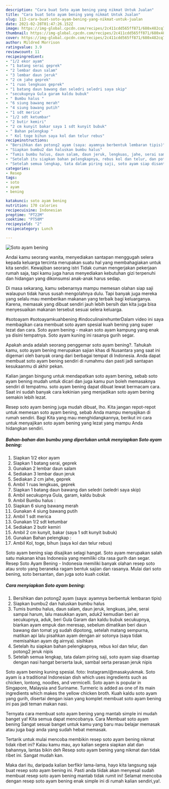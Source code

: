 ```yaml
---
description: "Cara buat Soto ayam bening yang nikmat Untuk Jualan"
title: "Cara buat Soto ayam bening yang nikmat Untuk Jualan"
slug: 113-cara-buat-soto-ayam-bening-yang-nikmat-untuk-jualan
date: 2021-02-28T01:47:26.152Z
image: https://img-global.cpcdn.com/recipes/2c411cdd565ff871/680x482cq70/soto-ayam-bening-foto-resep-utama.jpg
thumbnail: https://img-global.cpcdn.com/recipes/2c411cdd565ff871/680x482cq70/soto-ayam-bening-foto-resep-utama.jpg
cover: https://img-global.cpcdn.com/recipes/2c411cdd565ff871/680x482cq70/soto-ayam-bening-foto-resep-utama.jpg
author: Mildred Morrison
ratingvalue: 3.9
reviewcount: 11
recipeingredient:
- "1/2 ekor ayam"
- "1 batang serai geprek"
- "2 lembar daun salam"
- "3 lembar daun jeruk"
- "2 cm jahe geprek"
- "1 ruas lengkuas geprek"
- "1 batang daun bawang dan seledri seledri saya skip"
- "secukupnya Gula garam kaldu bubuk"
- " Bumbu halus "
- "6 siung bawang merah"
- "4 siung bawang putih"
- "1 sdt merica"
- "1/2 sdt ketumbar"
- "2 butir kemiri"
- "2 cm kunyit bakar saya 1 sdt kunyit bubuk"
- " Bahan pelengkap "
- " Kol toge bihun saya kol dan telur rebus"
recipeinstructions:
- "Bersihkan dan potong2 ayam (saya: ayamnya berbentuk lembaran tipis)"
- "Siapkan bumbu2 dan haluskan bumbu halus"
- "Tumis bumbu halus, daun salam, daun jeruk, lengkuas, jahe, serai sampai harum, lalu masukkan ayam, aduk2 kemudian beri air secukupnya, aduk, beri Gula Garam dan kaldu bubuk secukupnya, biarkan ayam empuk dan meresap, sebelum dimatikan beri daun bawang dan tomat yg sudah dipotong, setelah matang sempurna, matikan api lalu pisahkan ayam dengan air sotonya (saya tidak memisahkan ayam dg airnya). sisihkan"
- "Setelah itu siapkan bahan pelengkapnya, rebus kol dan telur, dan potong2 jeruk nipis"
- "Setelah semua lengkap, tata dalam piring saji, soto ayam siap disantap dengan nasi hangat berserta lauk, sambal serta perasan jeruk nipis"
categories:
- Resep
tags:
- soto
- ayam
- bening

katakunci: soto ayam bening 
nutrition: 170 calories
recipecuisine: Indonesian
preptime: "PT22M"
cooktime: "PT58M"
recipeyield: "2"
recipecategory: Lunch

---
```



![Soto ayam bening](https://img-global.cpcdn.com/recipes/2c411cdd565ff871/680x482cq70/soto-ayam-bening-foto-resep-utama.jpg)

Andai kamu seorang wanita, menyediakan santapan menggugah selera kepada keluarga tercinta merupakan suatu hal yang membahagiakan untuk kita sendiri. Kewajiban seorang istri Tidak cuman mengerjakan pekerjaan rumah saja, tapi kamu juga harus menyediakan kebutuhan gizi terpenuhi dan hidangan yang dikonsumsi anak-anak harus sedap.

Di masa  sekarang, kamu sebenarnya mampu memesan olahan siap saji walaupun tidak harus susah mengolahnya dulu. Tapi banyak juga mereka yang selalu mau memberikan makanan yang terbaik bagi keluarganya. Karena, memasak yang dibuat sendiri jauh lebih bersih dan kita juga bisa menyesuaikan makanan tersebut sesuai selera keluarga. 

#sotoayam #sotoayamkuahbening #indoculinairehunterDalam video ini saya membagikan cara membuat soto ayam spesial kuah bening yang super lezat dan cara. Soto ayam bening - makan soto ayam kampung yang enak ya disini tempatnya. Soto ayam kuning ini rasanya gurih segar.

Apakah anda adalah seorang penggemar soto ayam bening?. Tahukah kamu, soto ayam bening merupakan sajian khas di Nusantara yang saat ini digemari oleh banyak orang dari berbagai tempat di Indonesia. Anda dapat membuat soto ayam bening sendiri di rumahmu dan pasti jadi santapan kesukaanmu di akhir pekan.

Kalian jangan bingung untuk mendapatkan soto ayam bening, sebab soto ayam bening mudah untuk dicari dan juga kamu pun boleh memasaknya sendiri di tempatmu. soto ayam bening dapat dibuat lewat bermacam cara. Saat ini sudah banyak cara kekinian yang menjadikan soto ayam bening semakin lebih lezat.

Resep soto ayam bening juga mudah dibuat, lho. Kita jangan repot-repot untuk memesan soto ayam bening, sebab Anda mampu menyajikan di rumah sendiri. Bagi Kita yang mau menghidangkannya, berikut ini cara untuk menyajikan soto ayam bening yang lezat yang mampu Anda hidangkan sendiri.

<!--inarticleads1-->

##### Bahan-bahan dan bumbu yang diperlukan untuk menyiapkan Soto ayam bening:

1. Siapkan 1/2 ekor ayam
1. Siapkan 1 batang serai, geprek
1. Gunakan 2 lembar daun salam
1. Sediakan 3 lembar daun jeruk
1. Sediakan 2 cm jahe, geprek
1. Ambil 1 ruas lengkuas, geprek
1. Siapkan 1 batang daun bawang dan seledri (seledri saya skip)
1. Ambil secukupnya Gula, garam, kaldu bubuk
1. Ambil  Bumbu halus :
1. Siapkan 6 siung bawang merah
1. Gunakan 4 siung bawang putih
1. Ambil 1 sdt merica
1. Gunakan 1/2 sdt ketumbar
1. Sediakan 2 butir kemiri
1. Ambil 2 cm kunyit, bakar (saya 1 sdt kunyit bubuk)
1. Gunakan  Bahan pelengkap :
1. Ambil  Kol, toge, bihun (saya kol dan telur rebus)


Soto ayam bening siap disajikan selagi hangat. Soto ayam merupakan salah satu makanan khas Indonesia yang memiliki cita rasa gurih dan segar. Resep Soto Ayam Bening - Indonesia memiliki banyak olahan resep soto atau sroto yang beraneka ragam bentuk sajian dan rasanya. Mulai dari soto bening, soto bersantan, dan juga soto kuah coklat. 

<!--inarticleads2-->

##### Cara menyiapkan Soto ayam bening:

1. Bersihkan dan potong2 ayam (saya: ayamnya berbentuk lembaran tipis)
1. Siapkan bumbu2 dan haluskan bumbu halus
1. Tumis bumbu halus, daun salam, daun jeruk, lengkuas, jahe, serai sampai harum, lalu masukkan ayam, aduk2 kemudian beri air secukupnya, aduk, beri Gula Garam dan kaldu bubuk secukupnya, biarkan ayam empuk dan meresap, sebelum dimatikan beri daun bawang dan tomat yg sudah dipotong, setelah matang sempurna, matikan api lalu pisahkan ayam dengan air sotonya (saya tidak memisahkan ayam dg airnya). sisihkan
1. Setelah itu siapkan bahan pelengkapnya, rebus kol dan telur, dan potong2 jeruk nipis
1. Setelah semua lengkap, tata dalam piring saji, soto ayam siap disantap dengan nasi hangat berserta lauk, sambal serta perasan jeruk nipis


Soto ayam bening kuning spesial. foto: Instagram/@masakyukmak. Soto ayam is a traditional Indonesian dish which uses ingredients such as chicken, lontong, noodles, and vermicelli. Soto ayam is popular in Singapore, Malaysia and Suriname. Turmeric is added as one of its main ingredients which makes the yellow chicken broth. Kuah kaldu soto ayam yang gurih, disertai dengan isian yang komplet membuat soto ayam bening ini pas jadi teman makan nasi. 

Ternyata cara membuat soto ayam bening yang mantab simple ini mudah banget ya! Kita semua dapat mencobanya. Cara Membuat soto ayam bening Sangat sesuai banget untuk kamu yang baru mau belajar memasak atau juga bagi anda yang sudah hebat memasak.

Tertarik untuk mulai mencoba membikin resep soto ayam bening nikmat tidak ribet ini? Kalau kamu mau, ayo kalian segera siapkan alat dan bahannya, lantas bikin deh Resep soto ayam bening yang nikmat dan tidak ribet ini. Sangat mudah kan. 

Maka dari itu, daripada kalian berfikir lama-lama, hayo kita langsung saja buat resep soto ayam bening ini. Pasti anda tiidak akan menyesal sudah membuat resep soto ayam bening mantab tidak rumit ini! Selamat mencoba dengan resep soto ayam bening enak simple ini di rumah kalian sendiri,ya!.

